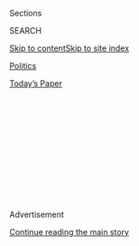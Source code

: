 <div id="app">

<div>

<div>

<div>

<div class="NYTAppHideMasthead css-1q2w90k e1suatyy0">

<div class="section css-ui9rw0 e1suatyy2">

<div class="css-eph4ug er09x8g0">

<div class="css-6n7j50">

</div>

<span class="css-1dv1kvn">Sections</span>

<div class="css-10488qs">

<span class="css-1dv1kvn">SEARCH</span>

</div>

[Skip to content](#site-content)[Skip to site
index](#site-index)

</div>

<div id="masthead-section-label" class="css-1wr3we4 eaxe0e00">

[Politics](https://www.nytimes.com/section/politics)

</div>

<div class="css-10698na e1huz5gh0">

</div>

</div>

<div id="masthead-bar-one" class="section hasLinks css-15hmgas e1csuq9d3">

<div class="css-uqyvli e1csuq9d0">

</div>

<div class="css-1uqjmks e1csuq9d1">

</div>

<div class="css-9e9ivx">

[](https://myaccount.nytimes.com/auth/login?response_type=cookie&client_id=vi)

</div>

<div class="css-1bvtpon e1csuq9d2">

[Today’s
Paper](https://www.nytimes.com/section/todayspaper)

</div>

</div>

</div>

</div>

<div data-aria-hidden="false">

<div id="site-content" data-role="main">

<div>

<div class="css-1aor85t" style="opacity:0.000000001;z-index:-1;visibility:hidden">

<div class="css-1hqnpie">

<div class="css-epjblv">

<span class="css-17xtcya">[Politics](/section/politics)</span><span class="css-x15j1o">|</span><span class="css-fwqvlz">On
First Day, Obama Quickly Sets a New
Tone</span>

</div>

<div class="css-k008qs">

<div class="css-1iwv8en">

<span class="css-18z7m18"></span>

<div>

</div>

</div>

<span class="css-1n6z4y"></span>

<div class="css-1705lsu">

<div class="css-4xjgmj">

<div class="css-4skfbu" data-role="toolbar" data-aria-label="Social Media Share buttons, Save button, and Comments Panel with current comment count" data-testid="share-tools">

  - 
  - 
  - 
  - 
    
    <div class="css-6n7j50">
    
    </div>

  - 

</div>

</div>

</div>

</div>

</div>

</div>

<div id="NYT_TOP_BANNER_REGION" class="css-13pd83m">

</div>

<div id="top-wrapper" class="css-1sy8kpn">

<div id="top-slug" class="css-l9onyx">

Advertisement

</div>

[Continue reading the main
story](#after-top)

<div class="ad top-wrapper" style="text-align:center;height:100%;display:block;min-height:250px">

<div id="top" class="place-ad" data-position="top" data-size-key="top">

</div>

</div>

<div id="after-top">

</div>

</div>

<div id="sponsor-wrapper" class="css-1hyfx7x">

<div id="sponsor-slug" class="css-19vbshk">

Supported by

</div>

[Continue reading the main
story](#after-sponsor)

<div id="sponsor" class="ad sponsor-wrapper" style="text-align:center;height:100%;display:block">

</div>

<div id="after-sponsor">

</div>

</div>

<div class="css-1vkm6nb ehdk2mb0">

# On First Day, Obama Quickly Sets a New Tone

</div>

<div class="css-79elbk" data-testid="photoviewer-wrapper">

<div class="css-z3e15g" data-testid="photoviewer-wrapper-hidden">

</div>

<div class="css-1a48zt4 ehw59r15" data-testid="photoviewer-children">

![<span class="css-16f3y1r e13ogyst0" data-aria-hidden="true">President
Obama in the Oval Office on
Wednesday.</span><span class="css-cnj6d5 e1z0qqy90" itemprop="copyrightHolder"><span class="css-1ly73wi e1tej78p0">Credit...</span><span><span>Pete
Souza/The White
House</span></span></span>](https://static01.nyt.com/images/2009/01/21/us/21obama5-600.jpg?quality=75&auto=webp&disable=upscale)

</div>

</div>

<div class="css-xt80pu e12qa4dv0">

<div class="css-18e8msd">

<div class="css-vp77d3 epjyd6m0">

<div class="css-1baulvz">

By [<span class="css-1baulvz last-byline" itemprop="name">Sheryl Gay
Stolberg</span>](https://www.nytimes.com/by/sheryl-gay-stolberg)

</div>

</div>

  - Jan. 21,
    2009

  - 
    
    <div class="css-4xjgmj">
    
    <div class="css-d8bdto" data-role="toolbar" data-aria-label="Social Media Share buttons, Save button, and Comments Panel with current comment count" data-testid="share-tools">
    
      - 
      - 
      - 
      - 
        
        <div class="css-6n7j50">
        
        </div>
    
      - 
    
    </div>
    
    </div>

</div>

</div>

<div class="section meteredContent css-1r7ky0e" name="articleBody" itemprop="articleBody">

<div class="css-1fanzo5 StoryBodyCompanionColumn">

<div class="css-53u6y8">

WASHINGTON — President Obama moved swiftly on Wednesday to impose new
rules on government transparency and ethics, using his first full day in
office to freeze the salaries of his senior aides, mandate new limits on
lobbyists and demand that the government disclose more information.

Mr. Obama called the moves, which overturned two policies of his
predecessor, “a clean break from business as usual.” Coupled with
Tuesday’s Inaugural Address, which repudiated the Bush administration’s
decisions on everything from science policy to fighting terrorism, the
actions were another sign of the new president’s effort to emphasize an
across-the-board shift in priorities, values and tone.

“For a long time now there’s been too much secrecy in this city,” Mr.
Obama said at a swearing-in ceremony for senior officials at the
Eisenhower Executive Office Building, adjacent to the White House. He
added, “Transparency and rule of law will be the touchstones of this
presidency.”

With the pageantry of Tuesday’s inaugural festivities behind them, Mr.
Obama and his team spent Wednesday grappling with matters as mundane as
e-mail access and getting to work (some aides arrived at the gates of
1600 Pennsylvania Avenue on Tuesday morning to discover they lacked
clearance to enter) and as weighty as Senate confirmation of cabinet
secretaries.

</div>

</div>

<div class="css-1fanzo5 StoryBodyCompanionColumn">

<div class="css-53u6y8">

On Capitol Hill, Hillary Rodham Clinton was confirmed by the Senate as
Mr. Obama’s secretary of state — and later sworn in — and it appeared
that Timothy F. Geithner, the Treasury secretary nominee, was headed for
confirmation. But Republicans forced a one-week delay in the vote on Mr.
Obama’s nominee for attorney general, Eric H. Holder Jr., and there are
other jobs yet to fill, including that of commerce
secretary.

<div class="css-79elbk" data-testid="photoviewer-wrapper">

<div class="css-z3e15g" data-testid="photoviewer-wrapper-hidden">

</div>

<div class="css-1a48zt4 ehw59r15" data-testid="photoviewer-children">

<div class="css-zgakxe erfvjey0">

<span class="css-1ly73wi e1tej78p0">Image</span>

<div class="css-zjzyr8">

<div data-testid="lazyimage-container" style="height:257.5794871794872px">

</div>

</div>

</div>

<span class="css-16f3y1r e13ogyst0" data-aria-hidden="true">Smile? Even
before President Obama signed his first executive orders, a pen was
immortalized.</span><span class="css-cnj6d5 e1z0qqy90" itemprop="copyrightHolder"><span class="css-1ly73wi e1tej78p0">Credit...</span><span>Doug
Mills/The New York Times</span></span>

</div>

</div>

The transparency and ethics moves were set forth in two executive orders
and three presidential memorandums; Mr. Obama signed them at the
swearing-in ceremony with a left-handed flourish.

The new president effectively reversed a post-9/11 Bush administration
policy making it easier for government agencies to deny requests for
records under the Freedom of Information Act, and effectively repealed a
Bush executive order that allowed former presidents or their heirs to
claim executive privilege in an effort to keep records secret.

“Starting today,” Mr. Obama said, “every agency and department should
know that this administration stands on the side not of those who seek
to withhold information, but those who seek to make it known.”

</div>

</div>

<div class="css-1fanzo5 StoryBodyCompanionColumn">

<div class="css-53u6y8">

Advocates for openness in government, who had been pressing for the
moves, said they were pleased. They said the new president had traded a
presumption of secrecy for a presumption of disclosure.

“You couldn’t ask for anything better,” said Melanie Sloan, the
executive director of Citizens for Responsibility and Ethics in
Washington, an advocacy group that tangled frequently with the Bush
administration over records. “For the president to say this on Day 1
says: ‘We mean it. Turn your records over.’ ”

A president’s first act in office carries great symbolism. Aides to Mr.
Obama spent weeks debating a variety of options including an executive
order to shut down the prison at Guantánamo Bay, Cuba — a decision that
is now expected to come on Thursday.

</div>

</div>

<div class="css-1fanzo5 StoryBodyCompanionColumn">

<div class="css-53u6y8">

In the end, Mr. Obama used his first day to send two messages that
echoed themes from his campaign: first, that he is intent on keeping his
promises to run a clean and open government; and, second, that he
understands the pain Americans are feeling as a result of the economic
crisis.

“These executive orders are traditional for presidents — we did them the
first day as have others,” said Dan Bartlett, who was counselor to
President George W. Bush. “But he has decided to put a finer point on it
by elevating a clear theme from his campaign, which was, ‘We’re not
going to do business as usual.’ I think it’s a smart move, and the type
of thing that the public wants to hear right now.”

It may not be the type of thing that Mr. Bush wants to hear, however.
Experts said Mr. Obama’s moves would have the practical effect of
allowing reporters and historians to obtain access to records from the
Bush administration that might otherwise have been kept under wraps.

</div>

</div>

<div class="css-1fanzo5 StoryBodyCompanionColumn">

<div class="css-53u6y8">

“Historians are overjoyed by this,” said Lee White, executive director
of the National Coalition for History.

In announcing the salary freeze, Mr. Obama effectively gave pay cuts to
roughly 100 top executive branch officials, like the national security
adviser, the press secretary and the White House counsel, who earn more
than $100,000 a year. “Families are tightening their belts,” Mr. Obama
said, “and so should Washington.”

The new president also moved to fulfill his campaign pledge to end the
so-called revolving door, the longstanding Washington practice whereby
White House officials depart for the private sector and cash in on their
connections by lobbying former
colleagues.

</div>

</div>

<div class="css-bsn42l">

<span class="css-1dv1kvn">Video</span>

<div>

<div class="css-n27z15" style="padding-bottom:56.25%">

<div class="css-mm3pwi">

</div>

<div class="css-1cueeje" style="padding-bottom:56.25%;transition:opacity 300ms ease-in-out">

<div class="css-1ihorw">

</div>

<div class="css-1ruigs3">

<div class="css-v15h5m">

<div>

</div>

<div>

</div>

</div>

</div>

</div>

</div>

</div>

</div>

<span class="css-16f3y1r e13ogyst0">President Barack Obama discussed new
rules on government transparency as well as strict regulations governing
the activities of lobbyists in the executive branch. </span>

<div class="css-1fanzo5 StoryBodyCompanionColumn">

<div class="css-53u6y8">

In what ethics-in-government advocates described as a particularly
far-reaching move, Mr. Obama barred officials of his administration from
lobbying their former colleagues “for as long as I am president.” He
barred former lobbyists from working for agencies they had lobbied
within the past two years and required them to recuse themselves from
issues they had handled during that time.

The Republican National Committee criticized the Obama administration
for violating this new standard in some of its appointments. Mr. Obama’s
nominee for deputy secretary of defense, William Lynn, has been a
lobbyist for the defense contractor Raytheon, and his nominee for deputy
secretary of health and human services, William V. Corr, lobbied for
stricter tobacco regulations as an official with the Campaign for
Tobacco-Free Kids.

A senior White House official, speaking on the condition of anonymity,
conceded the two nominees did not adhere to the new rules. But he said
that Mr. Lynn had the support of Republicans and Democrats, and would
receive a waiver under the policy, and that Mr. Corr did not need a
waiver because he had agreed to recuse himself from tobacco issues.

</div>

</div>

<div class="css-1fanzo5 StoryBodyCompanionColumn">

<div class="css-53u6y8">

“When you set very tough rules, you need to have a mechanism for the
occasional exception,” this official said, adding, “We wanted to be
really tough, but at the same time we didn’t want to hamstring the new
administration or turn the town upside down.”

Mr. Obama’s pledge for openness and transparency also ran smack into the
stark reality that setting up a new administration takes time. During
his campaign, Candidate Obama and his team of technically savvy young
aides promised to harness the power of the Internet to allow the public
easy access to government documents and presidential decisions.

It took six hours on Tuesday for the ordinarily fast-moving aides to Mr.
Obama to post his executive orders on the White House Web site. Until
then, the site declared, “The president has not issued any executive
orders.”

</div>

</div>

</div>

<div>

</div>

<div>

</div>

<div>

</div>

<div>

<div id="bottom-wrapper" class="css-1ede5it">

<div id="bottom-slug" class="css-l9onyx">

Advertisement

</div>

[Continue reading the main
story](#after-bottom)

<div id="bottom" class="ad bottom-wrapper" style="text-align:center;height:100%;display:block;min-height:90px">

</div>

<div id="after-bottom">

</div>

</div>

</div>

</div>

</div>

## Site Index

<div>

</div>

## Site Information Navigation

  - [© <span>2020</span> <span>The New York Times
    Company</span>](https://help.nytimes.com/hc/en-us/articles/115014792127-Copyright-notice)

<!-- end list -->

  - [NYTCo](https://www.nytco.com/)
  - [Contact
    Us](https://help.nytimes.com/hc/en-us/articles/115015385887-Contact-Us)
  - [Work with us](https://www.nytco.com/careers/)
  - [Advertise](https://nytmediakit.com/)
  - [T Brand Studio](http://www.tbrandstudio.com/)
  - [Your Ad
    Choices](https://www.nytimes.com/privacy/cookie-policy#how-do-i-manage-trackers)
  - [Privacy](https://www.nytimes.com/privacy)
  - [Terms of
    Service](https://help.nytimes.com/hc/en-us/articles/115014893428-Terms-of-service)
  - [Terms of
    Sale](https://help.nytimes.com/hc/en-us/articles/115014893968-Terms-of-sale)
  - [Site
    Map](https://spiderbites.nytimes.com)
  - [Help](https://help.nytimes.com/hc/en-us)
  - [Subscriptions](https://www.nytimes.com/subscription?campaignId=37WXW)

</div>

</div>

</div>

</div>
